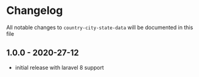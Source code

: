 # Changelog

All notable changes to `country-city-state-data` will be documented in this file

## 1.0.0 - 2020-27-12

- initial release with laravel 8 support
